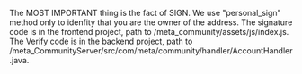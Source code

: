 The MOST IMPORTANT thing is the fact of SIGN.
We use "personal_sign" method only to idenfity that you are the owner of the address.
The signature code is in the frontend project, path to /meta_community/assets/js/index.js.
The Verify code is in the backend project, path to /meta_CommunityServer/src/com/meta/community/handler/AccountHandler.java.

<!--
**Rootmeta/rootmeta** is a ✨ _special_ ✨ repository because its `README.md` (this file) appears on your GitHub profile.

Here are some ideas to get you started:

- 🔭 I’m currently working on ...
- 🌱 I’m currently learning ...
- 👯 I’m looking to collaborate on ...
- 🤔 I’m looking for help with ...
- 💬 Ask me about ...
- 📫 How to reach me: ...
- 😄 Pronouns: ...
- ⚡ Fun fact: ...
-->
